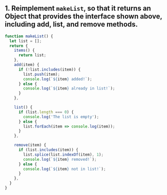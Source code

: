 ## 1. Reimplement `makeList`, so that it returns an Object that provides the interface shown above, including add, list, and remove methods.

```js
function makeList() {
  let list = [];
  return {
    items() {
      return list;
    },
    add(item) {
      if (!list.includes(item)) {
        list.push(item);
        console.log(`${item} added!`);
      } else {
        console.log(`${item} already in list!`);
      }
    },

    list() {
      if (list.length === 0) {
        console.log('The list is empty');
      } else {
        list.forEach(item => console.log(item));
      }
    },

    remove(item) {
      if (list.includes(item)) {
        list.splice(list.indexOf(item), 1);
        console.log(`${item} removed!`);
      } else {
        console.log(`${item} not in list!`);
      }
    },
  }
}
```
